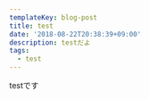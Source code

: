 ```yaml
---
templateKey: blog-post
title: test
date: '2018-08-22T20:38:39+09:00'
description: testだよ
tags:
  - test
---
```

testです
